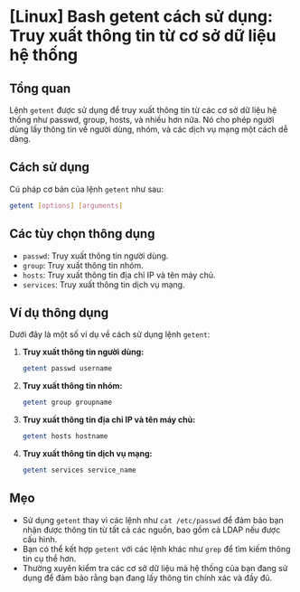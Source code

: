 # [Linux] Bash getent cách sử dụng: Truy xuất thông tin từ cơ sở dữ liệu hệ thống

## Tổng quan
Lệnh `getent` được sử dụng để truy xuất thông tin từ các cơ sở dữ liệu hệ thống như passwd, group, hosts, và nhiều hơn nữa. Nó cho phép người dùng lấy thông tin về người dùng, nhóm, và các dịch vụ mạng một cách dễ dàng.

## Cách sử dụng
Cú pháp cơ bản của lệnh `getent` như sau:

```bash
getent [options] [arguments]
```

## Các tùy chọn thông dụng
- `passwd`: Truy xuất thông tin người dùng.
- `group`: Truy xuất thông tin nhóm.
- `hosts`: Truy xuất thông tin địa chỉ IP và tên máy chủ.
- `services`: Truy xuất thông tin dịch vụ mạng.

## Ví dụ thông dụng
Dưới đây là một số ví dụ về cách sử dụng lệnh `getent`:

1. **Truy xuất thông tin người dùng:**
   ```bash
   getent passwd username
   ```

2. **Truy xuất thông tin nhóm:**
   ```bash
   getent group groupname
   ```

3. **Truy xuất thông tin địa chỉ IP và tên máy chủ:**
   ```bash
   getent hosts hostname
   ```

4. **Truy xuất thông tin dịch vụ mạng:**
   ```bash
   getent services service_name
   ```

## Mẹo
- Sử dụng `getent` thay vì các lệnh như `cat /etc/passwd` để đảm bảo bạn nhận được thông tin từ tất cả các nguồn, bao gồm cả LDAP nếu được cấu hình.
- Bạn có thể kết hợp `getent` với các lệnh khác như `grep` để tìm kiếm thông tin cụ thể hơn.
- Thường xuyên kiểm tra các cơ sở dữ liệu mà hệ thống của bạn đang sử dụng để đảm bảo rằng bạn đang lấy thông tin chính xác và đầy đủ.